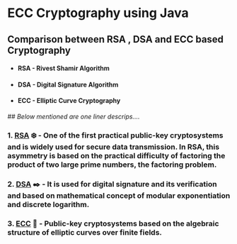 # ECC Cryptography using Java
## Comparison between RSA , DSA and ECC based Cryptography <br/>
- #### RSA - Rivest Shamir Algorithm <br/>
- #### DSA - Digital Signature Algorithm <br/>
- #### ECC - Elliptic Curve Cryptography <br/>
*## Below mentioned are one liner descrips....*
### 1. [RSA](https://en.wikipedia.org/wiki/RSA_(cryptosystem)) :snowflake: - One of the first practical public-key cryptosystems and is widely used for secure data transmission. In RSA, this asymmetry is based on  the practical difficulty of factoring the product of two large prime numbers, the factoring problem.
### 2. [DSA](https://en.wikipedia.org/wiki/Digital_Signature_Algorithm) :black_nib: - It is used for digital signature and its verification and based on mathematical concept of modular exponentiation and discrete logarithm.  
### 3. [ECC](https://en.wikipedia.org/wiki/Elliptic-curve_cryptography) :star2: - Public-key cryptosystems based on the algebraic structure of elliptic curves over finite fields.

